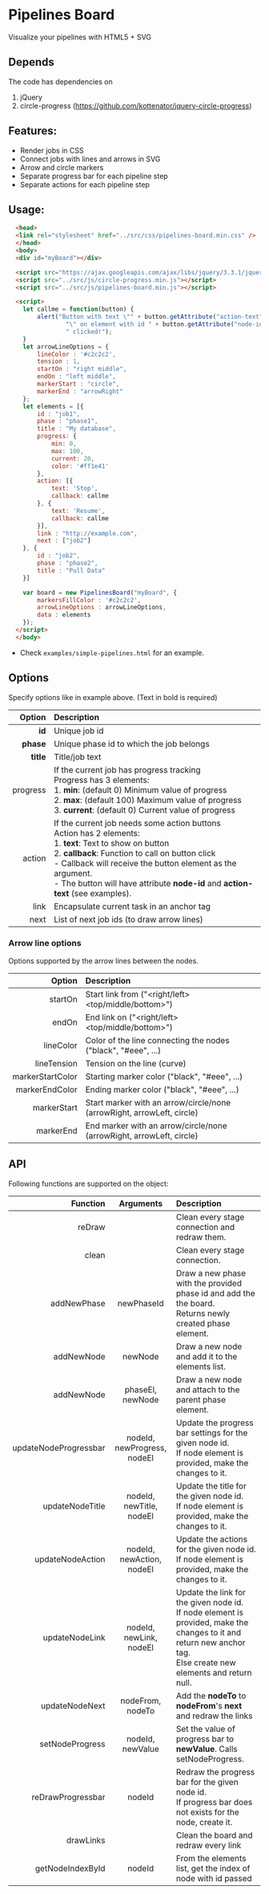 # Pipelines Board

Visualize your pipelines with HTML5 + SVG

## Depends
The code has dependencies on
1.  jQuery
2.  circle-progress (https://github.com/kottenator/jquery-circle-progress)

## Features:
- Render jobs in CSS
- Connect jobs with lines and arrows in SVG
- Arrow and circle markers
- Separate progress bar for each pipeline step
- Separate actions for each pipeline step

## Usage:
```HTML
  <head>
  <link rel="stylesheet" href="../src/css/pipelines-board.min.css" />
  </head>
  <body>
  <div id="myBoard"></div>

  <script src="https://ajax.googleapis.com/ajax/libs/jquery/3.3.1/jquery.min.js"></script>
  <script src="../src/js/circle-progress.min.js"></script>
  <script src="../src/js/pipelines-board.min.js"></script>

  <script>
    let callme = function(button) {
        alert("Button with text \"" + button.getAttribute("action-text") +
                "\" on element with id " + button.getAttribute("node-id") +
                " clicked!");
    }
    let arrowLineOptions = {
        lineColor : '#c2c2c2',
        tension : 1,
        startOn : "right middle",
        endOn : "left middle",
        markerStart : "circle",
        markerEnd : "arrowRight"
    };
    let elements = [{
        id : "job1",
        phase : "phase1",
        title : "My database",
        progress: {
            min: 0,
            max: 100,
            current: 20,
            color: '#ff1e41'
        },
        action: [{
            text: 'Stop',
            callback: callme
        }, {
            text: 'Resume',
            callback: callme
        }],
        link : "http://example.com",
        next : ["job2"]
    }, {
        id : "job2",
        phase : "phase2",
        title : "Pull Data"
    }]

    var board = new PipelinesBoard("myBoard", {
        markersFillColor : '#c2c2c2',
        arrowLineOptions : arrowLineOptions,
        data : elements
    });
  </script>
  </body>
```
- Check `examples/simple-pipelines.html` for an example.

## Options
Specify options like in example above. (Text in bold is required)

| Option | Description |
| ---: | :--- |
| **id** | Unique job id |
| **phase** | Unique phase id to which the job belongs |
| **title** | Title/job text |
| progress | If the current job has progress tracking<br>Progress has 3 elements:<br> 1. **min**: (default 0) Minimum value of progress<br> 2. **max**: (default 100) Maximum value of progress<br> 3. **current**: (default 0) Current value of progress |
| action | If the current job needs some action buttons<br>Action has 2 elements:<br> 1. **text**: Text to show on button<br> 2. **callback**: Function to call on button click<br> - Callback will receive the button element as the argument.<br> - The button will have attribute **node-id** and **action-text** (see examples). |
| link | Encapsulate current task in an anchor tag |
| next | List of next job ids (to draw arrow lines) |

### Arrow line options
Options supported by the arrow lines between the nodes.

| Option | Description |
| ---: | :--- |
| startOn | Start link from ("<right/left> <top/middle/bottom>") |
| endOn | End link on ("<right/left> <top/middle/bottom>") |
| lineColor | Color of the line connecting the nodes ("black", "#eee", ...) |
| lineTension | Tension on the line (curve) |
| markerStartColor | Starting marker color ("black", "#eee", ...) |
| markerEndColor | Ending marker color ("black", "#eee", ...) |
| markerStart | Start marker with an arrow/circle/none (arrowRight, arrowLeft, circle) |
| markerEnd | End marker with an arrow/circle/none (arrowRight, arrowLeft, circle) |

## API
Following functions are supported on the object:

| Function | Arguments | Description |
| ---: | :---: | :--- |
| reDraw | | Clean every stage connection and redraw them. |
| clean | | Clean every stage connection. |
| addNewPhase | newPhaseId | Draw a new phase with the provided phase id and add the the board.<br>Returns newly created phase element. |
| addNewNode | newNode | Draw a new node and add it to the elements list. |
| addNewNode | phaseEl, newNode | Draw a new node and attach to the parent phase element. |
| updateNodeProgressbar | nodeId, newProgress, nodeEl | Update the progress bar settings for the given node id.<br>If node element is provided, make the changes to it. |
| updateNodeTitle | nodeId, newTitle, nodeEl | Update the title for the given node id.<br>If node element is provided, make the changes to it. |
| updateNodeAction | nodeId, newAction, nodeEl | Update the actions for the given node id.<br>If node element is provided, make the changes to it. |
| updateNodeLink | nodeId, newLink, nodeEl | Update the link for the given node id.<br>If node element is provided, make the changes to it and return new anchor tag.<br>Else create new elements and return null. |
| updateNodeNext | nodeFrom, nodeTo | Add the **nodeTo** to **nodeFrom**'s **next** and redraw the links |
| setNodeProgress | nodeId, newValue | Set the value of progress bar to **newValue**. Calls setNodeProgress. |
| reDrawProgressbar | nodeId | Redraw the progress bar for the given node id.<br>If progress bar does not exists for the node, create it. |
| drawLinks | | Clean the board and redraw every link |
| getNodeIndexById | nodeId | From the elements list, get the index of node with id passed |
